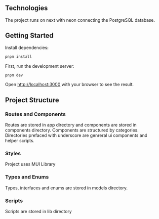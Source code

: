 ## Technologies

The project runs on next with neon connecting the PostgreSQL database.

## Getting Started

Install dependencies:

```bash
pnpm install
```

First, run the development server:

```bash
pnpm dev
```

Open [http://localhost:3000](http://localhost:3000) with your browser to see the result.

## Project Structure

### Routes and Components

Routes are stored in app directory and components are stored in components directory. Components are structured by categories. Directories prefaced with underscore are genreral ui components and helper scripts.

### Styles

Project uses MUI Library

### Types and Enums

Types, interfaces and enums are stored in models directory.

### Scripts

Scripts are stored in lib directory